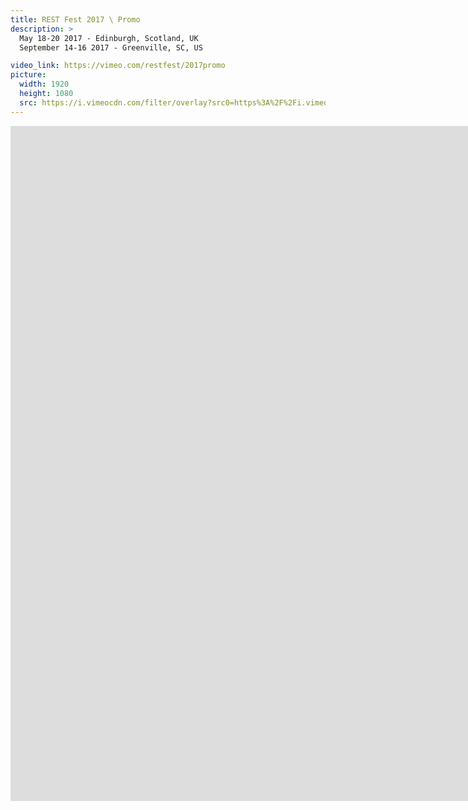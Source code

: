 ```yaml
---
title: REST Fest 2017 \ Promo
description: >
  May 18-20 2017 - Edinburgh, Scotland, UK
  September 14-16 2017 - Greenville, SC, US

video_link: https://vimeo.com/restfest/2017promo
picture:
  width: 1920
  height: 1080
  src: https://i.vimeocdn.com/filter/overlay?src0=https%3A%2F%2Fi.vimeocdn.com%2Fvideo%2F609379057_1920x1080.jpg&src1=http%3A%2F%2Ff.vimeocdn.com%2Fp%2Fimages%2Fcrawler_play.png
---
```

<iframe src="https://player.vimeo.com/video/196797674?title=0&byline=0&portrait=0&badge=0&autopause=0&player_id=0" width="1920" height="1080" frameborder="0" title="REST Fest 2017 \ Promo" webkitallowfullscreen mozallowfullscreen allowfullscreen></iframe>